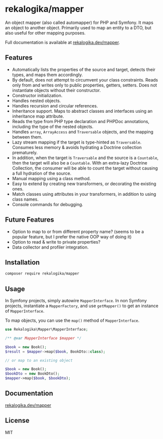 # rekalogika/mapper

An object mapper (also called automapper) for PHP and Symfony. It maps an object
to another object. Primarily used to map an entity to a DTO, but also useful for
other mapping purposes.

Full documentation is available at [rekalogika.dev/mapper](https://rekalogika.dev/mapper/).

## Features

* Automatically lists the properties of the source and target, detects their
  types, and maps them accordingly.
* By default, does not attempt to circumvent your class constraints. Reads only
  from and writes only to public properties, getters, setters. Does not
  instantiate objects without their constructor.
* Constructor initialization.
* Handles nested objects.
* Handles recursion and circular references.
* Inheritance support. Maps to abstract classes and interfaces using an
  inheritance map attribute.
* Reads the type from PHP type declaration and PHPDoc annotations, including
  the type of the nested objects.
* Handles `array`, `ArrayAccess` and `Traversable` objects, and the mapping
  between them.
* Lazy stream mapping if the target is type-hinted as `Traversable`. Consumes
  less memory & avoids hydrating a Doctrine collection prematurely.
* In addition, when the target is `Traversable` and the source is a `Countable`,
  then the target will also be a `Countable`. With an extra-lazy Doctrine
  Collection, the consumer will be able to count the target without causing a
  full hydration of the source.
* Manual mapping using a class method.
* Easy to extend by creating new transformers, or decorating the existing ones.
* Match classes using attributes in your transformers, in addition to using
  class names.
* Console commands for debugging.

## Future Features

* Option to map to or from different property name? (seems to be a popular
  feature, but I prefer the native OOP way of doing it)
* Option to read & write to private properties?
* Data collector and profiler integration.

## Installation

```bash
composer require rekalogika/mapper
```
## Usage

In Symfony projects, simply autowire `MapperInterface`. In non Symfony projects,
instantiate a `MapperFactory`, and use `getMapper()` to get an instance of
`MapperInterface`.

To map objects, you can use the `map()` method of `MapperInterface`.

```php
use Rekalogika\Mapper\MapperInterface;

/** @var MapperInterface $mapper */

$book = new Book();
$result = $mapper->map($book, BookDto::class);

// or map to an existing object

$book = new Book();
$bookDto = new BookDto();
$mapper->map($book, $bookDto);
```

## Documentation

[rekalogika.dev/mapper](https://rekalogika.dev/mapper/)
## License

MIT
